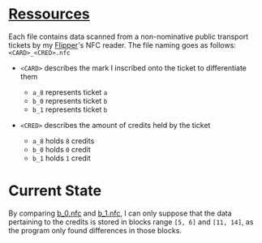 # [Ressources](https://github.com/DarkKooky/public-transport-ticket-cracking/tree/main/resources)
Each file contains data scanned from a non-nominative public transport tickets by my [Flipper](https://flipperzero.one)'s NFC reader.
The file naming goes as follows: `<CARD>_<CRED>.nfc`
- `<CARD>` describes the mark I inscribed onto the ticket to differentiate them
  - `a_8` represents ticket `a`
  - `b_0` represents ticket `b`
  - `b_1` represents ticket `b`

- `<CRED>` describes the amount of credits held by the ticket
  - `a_8` holds `8` credits
  - `b_0` holds `0` credit
  - `b_1` holds `1` credit
# Current State
By comparing [b_0.nfc]() and [b_1.nfc](), I can only suppose that the data pertaining to the credits is stored in blocks range `[5, 6]` and `[11, 14]`, as the program only found differences in those blocks.